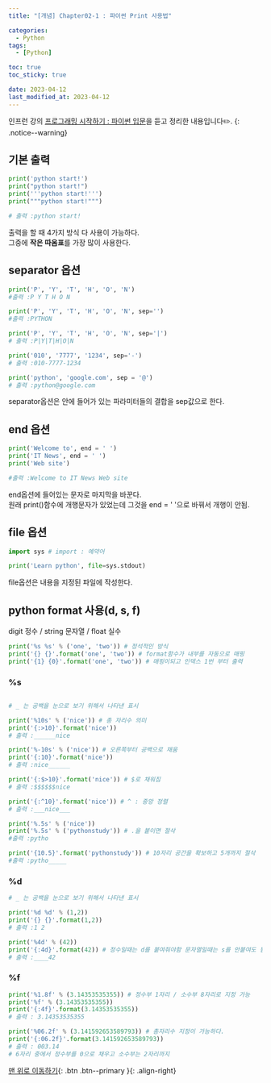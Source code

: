 ```yaml
---
title: "[개념] Chapter02-1 : 파이썬 Print 사용법"

categories:
  - Python
tags:
  - [Python]

toc: true
toc_sticky: true

date: 2023-04-12
last_modified_at: 2023-04-12
---
```


인프런 강의 [프로그래밍 시작하기 : 파이썬 입문](https://www.inflearn.com/course/%ED%94%84%EB%A1%9C%EA%B7%B8%EB%9E%98%EB%B0%8D-%ED%8C%8C%EC%9D%B4%EC%8D%AC-%EC%9E%85%EB%AC%B8-%EC%9D%B8%ED%94%84%EB%9F%B0-%EC%98%A4%EB%A6%AC%EC%A7%80%EB%84%90)을 듣고 정리한 내용입니다✏️.
{: .notice--warning}

## 기본 출력

```python
print('python start!')
print("python start!")
print('''python start!''')
print("""python start!""")

# 출력 :python start!
```

출력을 할 때 4가지 방식 다 사용이 가능하다.  
그중에 <b>작은 따옴표</b>를 가장 많이 사용한다.

## separator 옵션

```python
print('P', 'Y', 'T', 'H', 'O', 'N')
#출력 :P Y T H O N

print('P', 'Y', 'T', 'H', 'O', 'N', sep='')
#출력 :PYTHON

print('P', 'Y', 'T', 'H', 'O', 'N', sep='|')
# 출력 :P|Y|T|H|O|N

print('010', '7777', '1234', sep='-')
# 출력 :010-7777-1234

print('python', 'google.com', sep = '@')
# 출력 :python@google.com
```

separator옵션은 안에 들어가 있는 파라미터들의 결합을 sep값으로 한다.

## end 옵션

```python
print('Welcome to', end = ' ')
print('IT News', end = ' ')
print('Web site')

#출력 :Welcome to IT News Web site
```

end옵션에 들어있는 문자로 마지막을 바꾼다.  
원래 print()함수에 개행문자가 있었는데 그것을 end = ' '으로 바꿔서 개행이 안됨.

## file 옵션

```python
import sys # import : 예약어

print('Learn python', file=sys.stdout)
```

file옵션은 내용을 지정된 파일에 작성한다.

## python format 사용(d, s, f)

digit 정수 / string 문자열 / float 실수

```python
print('%s %s' % ('one', 'two')) # 정석적인 방식
print('{} {}'.format('one', 'two')) # format함수가 내부를 자동으로 매핑
print('{1} {0}'.format('one', 'two')) # 매핑이되고 인덱스 1번 부터 출력
```

### %s

```python

# _ 는 공백을 눈으로 보기 위해서 나타낸 표시

print('%10s' % ('nice')) # 총 자리수 의미
print('{:>10}'.format('nice'))
# 출력 :______nice

print('%-10s' % ('nice')) # 오른쪽부터 공백으로 채움
print('{:10}'.format('nice'))
# 출력 :nice______

print('{:$>10}'.format('nice')) # $로 채워짐
# 출력 :$$$$$$nice

print('{:^10}'.format('nice')) # ^ : 중앙 정렬
# 출력 :___nice___

print('%.5s' % ('nice'))
print('%.5s' % ('pythonstudy')) # .을 붙이면 절삭
#출력 :pytho

print('{10.5}'.format('pythonstudy')) # 10자리 공간을 확보하고 5개까지 절삭
#출력 :pytho_____
```

### %d

```python
# _ 는 공백을 눈으로 보기 위해서 나타낸 표시

print('%d %d' % (1,2))
print('{} {}'.format(1,2))
# 출력 :1 2

print('%4d' % (42))
print('{:4d}'.format(42)) # 정수일때는 d를 붙여줘야함 문자열일때는 s를 안붙여도 됨
# 출력 :____42
```

### %f

```python
print('%1.8f' % (3.14353535355)) # 정수부 1자리 / 소수부 8자리로 지정 가능
print('%f' % (3.14353535355))
print('{:4f}'.format(3.14353535355))
# 출력 : 3.14353535355

print('%06.2f' % (3.141592653589793)) # 총자리수 지정이 가능하다.
print('{:06.2f}'.format(3.141592653589793))
# 출력 : 003.14
# 6자리 중에서 정수부를 0으로 채우고 소수부는 2자리까지
```

[맨 위로 이동하기](#){: .btn .btn--primary }{: .align-right}
